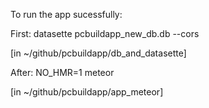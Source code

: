 To run the app sucessfully:

First: datasette pcbuildapp_new_db.db --cors 

[in ~/github/pcbuildapp/db_and_datasette]

After: NO_HMR=1 meteor

[in ~/github/pcbuildapp/app_meteor]
